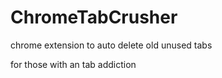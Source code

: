 # ChromeTabCrusher
chrome extension to auto delete old unused tabs

for those with an tab addiction
